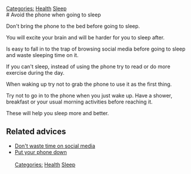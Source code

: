 [Categories:](../Categories/index.md) [Health](../Categories/Health.md) [Sleep](../Categories/Sleep.md)<br># Avoid the phone when going to sleep

Don't bring the phone to the bed before going to sleep.

You will excite your brain and will be harder for you to sleep after.

Is easy to fall in to the trap of browsing social media before going to sleep and waste sleeping time on it.

If you can't sleep, instead of using the phone try to read or do more exercise during the day.

When waking up try not to grab the phone to use it as the first thing.

Try not to go in to the phone when you just wake up. Have a shower, breakfast or your usual morning activities before reaching it.

These will help you sleep more and better.

## Related advices

- [Don't waste time on social media](../Don't%20waste%20time%20on%20Social%20Media/index.md)
- [Put your phone down](../Put%20your%20phone%20down/index.md)  
<br>[Categories:](../Categories/index.md) [Health](../Categories/Health.md) [Sleep](../Categories/Sleep.md)